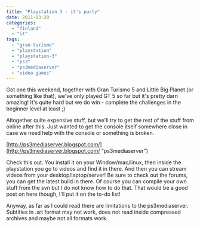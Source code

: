 ```yaml
---
title: "Playstation 3 - it's purty"
date: 2011-03-20
categories: 
  - "finland"
  - "it"
tags: 
  - "gran-turismo"
  - "playstation"
  - "playstation-3"
  - "ps3"
  - "ps3mediaserver"
  - "video-games"
---
```


Got one this weekend, together with Gran Turismo 5 and Little Big Planet (or something like that), we've only played GT 5 so far but it's pretty darn amazing! It's quite hard but we do win - complete the challenges in the beginner level at least ;)

Altogether quite expensive stuff, but we'll try to get the rest of the stuff from online after this. Just wanted to get the console itself somewhere close in case we need help with the console or something is broken.

[http://ps3mediaserver.blogspot.com/](http://ps3mediaserver.blogspot.com/ "ps3mediaserver")

Check this out. You install it on your Window/mac/linux, then inside the playstation you go to videos and find it in there. And then you can stream videos from your desktop/laptop/server! Be sure to check out the forums, you can get the latest build in there. Of course you can compile your own stuff from the svn but I do not know how to do that. That would be a good post on here though, I'll put it on the to-do list!

Anyway, as far as I could read there are limitations to the ps3mediaserver. Subtitles in .srt format may not work, does not read inside compressed archives and maybe not all formats work.

